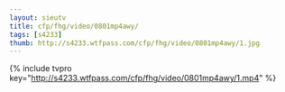 ```yaml
--- 
layout: sieutv
title: cfp/fhg/video/0801mp4awy/
tags: [s4233]
thumb: http://s4233.wtfpass.com/cfp/fhg/video/0801mp4awy/1.jpg
---
```

{% include tvpro key="http://s4233.wtfpass.com/cfp/fhg/video/0801mp4awy/1.mp4" %} 
